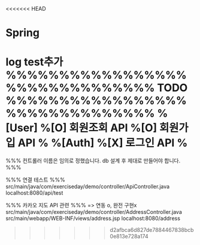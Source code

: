 <<<<<<< HEAD
# Spring

log test추가
%%%%%%%%%%%%%%%%%%%%%%%%%%%%%%% TODO %%%%%%%%%%%%%%%%%%%%%%%%%%%%%%%
%[User]
%[O] 회원조회 API
%[O] 회원가입 API
%
%[Auth]
%[X] 로그인 API
%
=======
%%% 컨트롤러 이름은 임의로 정했습니다. db 설계 후 제대로 만들어야 합니다. %%%


%%% 연결 테스트 %%%
src/main/java/com/exerciseday/demo/controller/ApiController.java
<usage> localhost:8080/api/test


%%% 카카오 지도 API 관련 %%% => 연동 o, 완전 구현x
src/main/java/com/exerciseday/demo/controller/AddressController.java
src/main/webapp/WEB-INF/views/address.jsp
<usage> localhost:8080/address
>>>>>>> d2afbca6d827de7884467838bcb0e813e728a174
